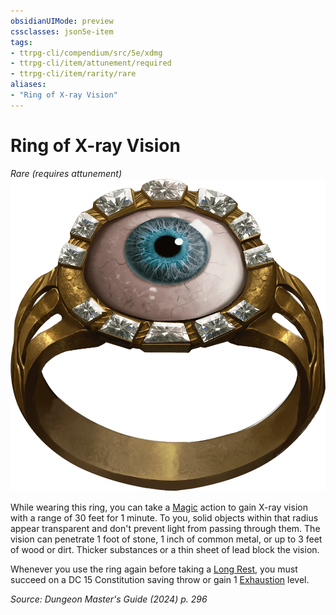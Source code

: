 ```yaml
---
obsidianUIMode: preview
cssclasses: json5e-item
tags:
- ttrpg-cli/compendium/src/5e/xdmg
- ttrpg-cli/item/attunement/required
- ttrpg-cli/item/rarity/rare
aliases: 
- "Ring of X-ray Vision"
---
```

# Ring of X-ray Vision
*Rare (requires attunement)*  
![](3-Compendium/items/img/ring-of-x-ray-vision.webp#right)


While wearing this ring, you can take a [Magic](3-Compendium/rules/actions.md#Magic) action to gain X-ray vision with a range of 30 feet for 1 minute. To you, solid objects within that radius appear transparent and don't prevent light from passing through them. The vision can penetrate 1 foot of stone, 1 inch of common metal, or up to 3 feet of wood or dirt. Thicker substances or a thin sheet of lead block the vision.

Whenever you use the ring again before taking a [Long Rest](3-Compendium/rules/variant-rules/long-rest-xphb.md), you must succeed on a DC 15 Constitution saving throw or gain 1 [Exhaustion](3-Compendium/rules/conditions.md#Exhaustion) level.

*Source: Dungeon Master's Guide (2024) p. 296*